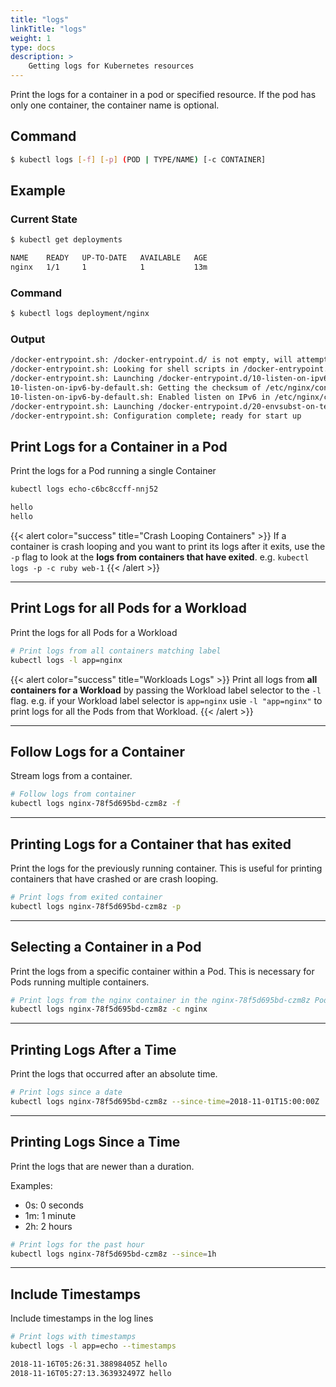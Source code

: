 ```yaml
---
title: "logs"
linkTitle: "logs"
weight: 1
type: docs
description: >
    Getting logs for Kubernetes resources
---
```


Print the logs for a container in a pod or specified resource. If the pod has only one container, the container name is optional.

## Command
```bash
$ kubectl logs [-f] [-p] (POD | TYPE/NAME) [-c CONTAINER]
```

## Example

### Current State
```bash
$ kubectl get deployments

NAME    READY   UP-TO-DATE   AVAILABLE   AGE
nginx   1/1     1            1           13m
```

### Command
```bash
$ kubectl logs deployment/nginx
```

### Output
```bash
/docker-entrypoint.sh: /docker-entrypoint.d/ is not empty, will attempt to perform configuration
/docker-entrypoint.sh: Looking for shell scripts in /docker-entrypoint.d/
/docker-entrypoint.sh: Launching /docker-entrypoint.d/10-listen-on-ipv6-by-default.sh
10-listen-on-ipv6-by-default.sh: Getting the checksum of /etc/nginx/conf.d/default.conf
10-listen-on-ipv6-by-default.sh: Enabled listen on IPv6 in /etc/nginx/conf.d/default.conf
/docker-entrypoint.sh: Launching /docker-entrypoint.d/20-envsubst-on-templates.sh
/docker-entrypoint.sh: Configuration complete; ready for start up
```

## Print Logs for a Container in a Pod

Print the logs for a Pod running a single Container

```bash
kubectl logs echo-c6bc8ccff-nnj52
```

```bash
hello
hello
```


{{< alert color="success" title="Crash Looping Containers" >}}
If a container is crash looping and you want to print its logs after it
exits, use the `-p` flag to look at the **logs from containers that have
exited**.  e.g. `kubectl logs -p -c ruby web-1`
{{< /alert >}}

---

## Print Logs for all Pods for a Workload

Print the logs for all Pods for a Workload

```bash
# Print logs from all containers matching label
kubectl logs -l app=nginx
```

{{< alert color="success" title="Workloads Logs" >}}
Print all logs from **all containers for a Workload** by passing the
Workload label selector to the `-l` flag.  e.g. if your Workload
label selector is `app=nginx` usie `-l "app=nginx"` to print logs
for all the Pods from that Workload.
{{< /alert >}}

---

## Follow Logs for a Container

Stream logs from a container.


```bash
# Follow logs from container
kubectl logs nginx-78f5d695bd-czm8z -f
```

---

## Printing Logs for a Container that has exited

Print the logs for the previously running container.  This is useful for printing containers that have
crashed or are crash looping.

```bash
# Print logs from exited container
kubectl logs nginx-78f5d695bd-czm8z -p
```

---

## Selecting a Container in a Pod 

Print the logs from a specific container within a Pod.  This is necessary for Pods running multiple
containers.

```bash
# Print logs from the nginx container in the nginx-78f5d695bd-czm8z Pod
kubectl logs nginx-78f5d695bd-czm8z -c nginx
```

---

## Printing Logs After a Time

Print the logs that occurred after an absolute time.

```bash
# Print logs since a date
kubectl logs nginx-78f5d695bd-czm8z --since-time=2018-11-01T15:00:00Z
```

---

## Printing Logs Since a Time

Print the logs that are newer than a duration.

Examples:

- 0s: 0 seconds
- 1m: 1 minute
- 2h: 2 hours

```bash
# Print logs for the past hour
kubectl logs nginx-78f5d695bd-czm8z --since=1h
```

---

## Include Timestamps

Include timestamps in the log lines

```bash
# Print logs with timestamps
kubectl logs -l app=echo --timestamps
```

```bash
2018-11-16T05:26:31.38898405Z hello
2018-11-16T05:27:13.363932497Z hello
```
